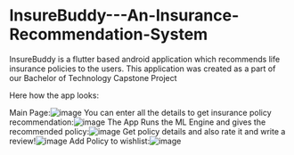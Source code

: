 # InsureBuddy---An-Insurance-Recommendation-System
InsureBuddy is a flutter based android application which recommends life insurance policies to the users. This application was created as a part of our Bachelor of Technology Capstone Project

Here how the app looks:

Main Page:![image](https://user-images.githubusercontent.com/53830055/133074580-5c7bf89c-fe2c-418f-ba5b-0fe6fa18c546.png)
You can enter all the details to get insurance policy recommendation:![image](https://user-images.githubusercontent.com/53830055/133074709-096d70c5-8814-433d-9017-0b1664fd3324.png)
The App Runs the ML Engine and gives the recommended policy:![image](https://user-images.githubusercontent.com/53830055/133074786-91bb76f7-d064-45bb-8dbf-716789c2599e.png)
Get policy details and also rate it and write a review!![image](https://user-images.githubusercontent.com/53830055/133074952-6dafbb93-af9a-428b-99be-6d39d9a9b3aa.png)
Add Policy to wishlist:![image](https://user-images.githubusercontent.com/53830055/133075004-22d0ef33-dbff-4f17-bed1-41d594e4e4c6.png)

